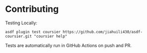 # Contributing

Testing Locally:

```shell
asdf plugin test coursier https://github.com/jiahuili430/asdf-coursier.git "coursier help"
```

Tests are automatically run in GitHub Actions on push and PR.
